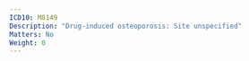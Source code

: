 ```yaml
---
ICD10: M8149
Description: "Drug-induced osteoporosis: Site unspecified"
Matters: No
Weight: 0
---
```

